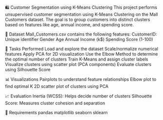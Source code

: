 🛍️ Customer Segmentation using K-Means Clustering
This project performs unsupervised customer segmentation using K-Means Clustering on the Mall Customers dataset. 
The goal is to group customers into distinct clusters based on features like age, annual income, and spending score.

📁 Dataset
Mall_Customers.csv contains the following features:
CustomerID: Unique identifier
Gender
Age
Annual Income (k$)
Spending Score (1-100)

🧪 Tasks Performed
Load and explore the dataset
Scale/normalize numerical features
Apply PCA for 2D visualization
Use the Elbow Method to determine the optimal number of clusters
Train K-Means and assign cluster labels
Visualize clusters using scatter plot (PCA components)
Evaluate clusters using Silhouette Score

📊 Visualizations
Pairplots to understand feature relationships
Elbow plot to find optimal K
2D scatter plot of clusters using PCA

📈 Evaluation
Inertia (WCSS): Helps decide number of clusters
Silhouette Score: Measures cluster cohesion and separation

🔧 Requirements
pandas
matplotlib
seaborn
sklearn
